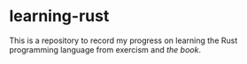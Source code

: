 # learning-rust
This is a repository to record my progress on learning the Rust programming language from exercism and _the book_.
